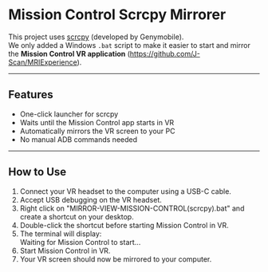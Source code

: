 # Mission Control Scrcpy Mirrorer

This project uses [scrcpy](https://github.com/Genymobile/scrcpy) (developed by Genymobile).  
We only added a Windows `.bat` script to make it easier to start and mirror the **Mission Control VR application** (https://github.com/J-Scan/MRIExperience).

---

## Features
- One-click launcher for scrcpy  
- Waits until the Mission Control app starts in VR  
- Automatically mirrors the VR screen to your PC  
- No manual ADB commands needed  

---

## How to Use

1. Connect your VR headset to the computer using a USB-C cable.  
2. Accept USB debugging on the VR headset.  
3. Right click on "MIRROR-VIEW-MISSION-CONTROL(scrcpy).bat" and create a shortcut on your desktop.
4. Double-click the shortcut before starting Mission Control in VR.  
5. The terminal will display:  
Waiting for Mission Control to start...
6. Start Mission Control in VR.  
7. Your VR screen should now be mirrored to your computer.  